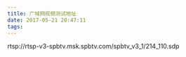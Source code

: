 ```yaml
---
title: 广域网视频测试地址
date: 2017-05-21 20:47:11
tags:
---
```

 rtsp://rtsp-v3-spbtv.msk.spbtv.com/spbtv_v3_1/214_110.sdp
